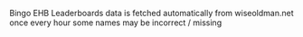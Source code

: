 Bingo EHB Leaderboards
data is fetched automatically from wiseoldman.net once every hour
some names may be incorrect / missing
